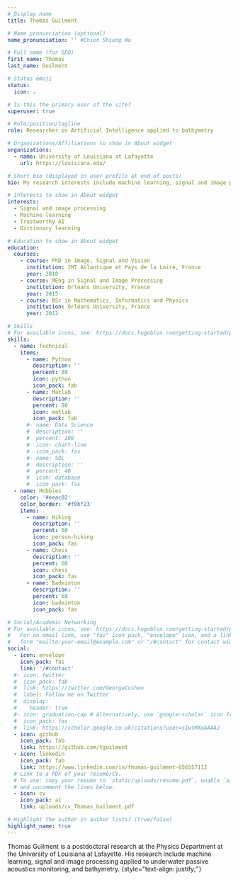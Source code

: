 ```yaml
---
# Display name
title: Thomas Guilment

# Name pronunciation (optional)
name_pronunciation: '' #Chien Shiung Wu

# Full name (for SEO)
first_name: Thomas
last_name: Guilment

# Status emoji
status:
  icon: ☕️

# Is this the primary user of the site?
superuser: true

# Role/position/tagline
role: Researcher in Artificial Intelligence applied to bathymetry

# Organizations/Affiliations to show in About widget
organizations:
  - name: University of Louisiana at Lafayette
    url: https://louisiana.edu/

# Short bio (displayed in user profile at end of posts)
bio: My research interests include machine learning, signal and image processing in underwater passive acoustics monitoring, and bathymetry. 

# Interests to show in About widget
interests:
  - Signal and image processing
  - Machine learning
  - Trustworthy AI
  - Dictionary learning

# Education to show in About widget
education:
  courses:
    - course: PhD in Image, Signal and Vision
      institution: IMT Atlantique et Pays de la Loire, France
      year: 2018
    - course: MEng in Signal and Image Processing
      institution: Orléans University, France
      year: 2015
    - course: BSc in Mathematics, Informatics and Physics
      institution: Orléans University, France
      year: 2012

# Skills
# For available icons, see: https://docs.hugoblox.com/getting-started/page-builder/#icons
skills:
  - name: Technical
    items:
      - name: Python
        description: ''
        percent: 80
        icon: python
        icon_pack: fab
      - name: Matlab
        description: ''
        percent: 80
        icon: matlab
        icon_pack: fab
      #- name: Data Science
      #  description: ''
      #  percent: 100
      #  icon: chart-line
      #  icon_pack: fas
      #- name: SQL
      #  description: ''
      #  percent: 40
      #  icon: database
      #  icon_pack: fas
  - name: Hobbies
    color: '#eeac02'
    color_border: '#f0bf23'
    items:
      - name: Hiking
        description: ''
        percent: 60
        icon: person-hiking
        icon_pack: fas
      - name: Chess
        description: ''
        percent: 60
        icon: chess
        icon_pack: fas
      - name: Badminton
        description: ''
        percent: 60
        icon: badminton
        icon_pack: fas

# Social/Academic Networking
# For available icons, see: https://docs.hugoblox.com/getting-started/page-builder/#icons
#   For an email link, use "fas" icon pack, "envelope" icon, and a link in the
#   form "mailto:your-email@example.com" or "/#contact" for contact widget.
social:
  - icon: envelope
    icon_pack: fas
    link: '/#contact'
  #- icon: twitter
  #  icon_pack: fab
  #  link: https://twitter.com/GeorgeCushen
  #  label: Follow me on Twitter
  #  display:
  #    header: true
  #- icon: graduation-cap # Alternatively, use `google-scholar` icon from `ai` icon pack
  #  icon_pack: fas
  #  link: https://scholar.google.co.uk/citations?user=sIwtMXoAAAAJ
  - icon: github
    icon_pack: fab
    link: https://github.com/tguilment
  - icon: linkedin
    icon_pack: fab
    link: https://www.linkedin.com/in/thomas-guilment-656557112
  # Link to a PDF of your resume/CV.
  # To use: copy your resume to `static/uploads/resume.pdf`, enable `ai` icons in `params.yaml`,
  # and uncomment the lines below.
  - icon: cv
    icon_pack: ai
    link: uploads/cv_Thomas_Guilment.pdf

# Highlight the author in author lists? (true/false)
highlight_name: true
---
```


Thomas Guilment is a postdoctoral research at the Physics Department at the University of Louisiana at Lafayette. His research include machine learning, signal and image processing applied to underwater passive acoustics monitoring, and bathymetry.
{style="text-align: justify;"}
